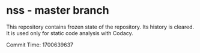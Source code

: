 # nss - master branch

This repository contains frozen state of the repository.
Its history is cleared. It is used only for static code
analysis with Codacy.

Commit Time: 1700639637